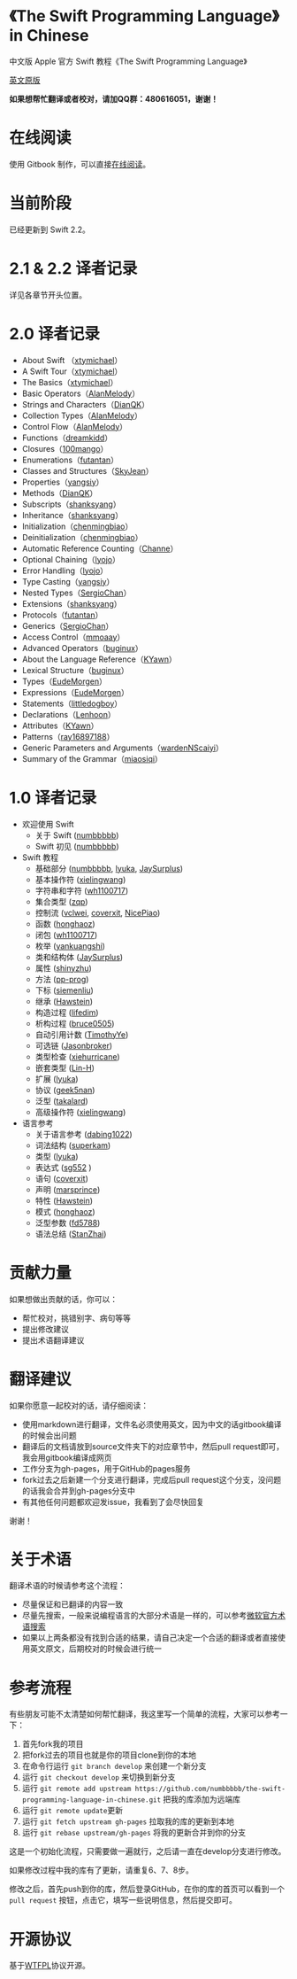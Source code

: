《The Swift Programming Language》in Chinese
=============================================

中文版 Apple 官方 Swift 教程《The Swift Programming Language》

[英文原版](https://developer.apple.com/library/prerelease/ios/documentation/Swift/Conceptual/Swift_Programming_Language/index.html#//apple_ref/doc/uid/TP40014097-CH3-ID0)

**如果想帮忙翻译或者校对，请加QQ群：480616051，谢谢！**

# 在线阅读

使用 Gitbook 制作，可以直接[在线阅读](http://swiftguide.cn/)。

# 当前阶段

已经更新到 Swift 2.2。

# 2.1 & 2.2 译者记录

详见各章节开头位置。

# 2.0 译者记录

- About Swift （[xtymichael](https://github.com/xtymichael)）
- A Swift Tour（[xtymichael](https://github.com/xtymichael)）
- The Basics（[xtymichael](https://github.com/xtymichael)）
- Basic Operators（[AlanMelody](https://github.com/AlanMelody)）
- Strings and Characters（[DianQK](https://github.com/DianQK)）
- Collection Types（[AlanMelody](https://github.com/AlanMelody)）
- Control Flow（[AlanMelody](https://github.com/AlanMelody)）
- Functions（[dreamkidd](https://github.com/dreamkidd)）
- Closures（[100mango](https://github.com/100mango)）
- Enumerations（[futantan](https://github.com/futantan)）
- Classes and Structures（[SkyJean](https://github.com/SkyJean)）
- Properties（[yangsiy](https://github.com/yangsiy)）
- Methods（[DianQK](https://github.com/DianQK)）
- Subscripts（[shanksyang](https://github.com/shanksyang)）
- Inheritance（[shanksyang](https://github.com/shanksyang)）
- Initialization（[chenmingbiao](https://github.com/chenmingbiao)）
- Deinitialization（[chenmingbiao](https://github.com/chenmingbiao)）
- Automatic Reference Counting（[Channe](https://github.com/Channe)）
- Optional Chaining（[lyojo](https://github.com/lyojo)）
- Error Handling（[lyojo](https://github.com/lyojo)）
- Type Casting（[yangsiy](https://github.com/yangsiy)）
- Nested Types（[SergioChan](https://github.com/SergioChan)）
- Extensions（[shanksyang](https://github.com/shanksyang)）
- Protocols（[futantan](https://github.com/futantan)）
- Generics（[SergioChan](https://github.com/SergioChan)）
- Access Control（[mmoaay](https://github.com/mmoaay)）
- Advanced Operators（[buginux](https://github.com/buginux)）
- About the Language Reference（[KYawn](https://github.com/KYawn)）
- Lexical Structure（[buginux](https://github.com/buginux)）
- Types（[EudeMorgen](https://github.com/EudeMorgen)）
- Expressions（[EudeMorgen](https://github.com/EudeMorgen)）
- Statements（[littledogboy](https://github.com/littledogboy)）
- Declarations（[Lenhoon](https://github.com/Lenhoon)）
- Attributes（[KYawn](https://github.com/KYawn)）
- Patterns（[ray16897188](https://github.com/ray16897188)）
- Generic Parameters and Arguments（[wardenNScaiyi](https://github.com/wardenNScaiyi)）
- Summary of the Grammar（[miaosiqi](https://github.com/miaosiqi)）

# 1.0 译者记录

* 欢迎使用 Swift
   * 关于 Swift ([numbbbbb])
   * Swift 初见 ([numbbbbb])
* Swift 教程
   * 基础部分 ([numbbbbb], [lyuka], [JaySurplus])
   * 基本操作符 ([xielingwang])
   * 字符串和字符 ([wh1100717])
   * 集合类型 ([zqp])
   * 控制流 ([vclwei], [coverxit], [NicePiao])
   * 函数 ([honghaoz])
   * 闭包 ([wh1100717])
   * 枚举 ([yankuangshi])
   * 类和结构体 ([JaySurplus])
   * 属性 ([shinyzhu])
   * 方法 ([pp-prog])
   * 下标 ([siemenliu])
   * 继承 ([Hawstein])
   * 构造过程 ([lifedim])
   * 析构过程 ([bruce0505])
   * 自动引用计数 ([TimothyYe])
   * 可选链 ([Jasonbroker])
   * 类型检查 ([xiehurricane])
   * 嵌套类型 ([Lin-H])
   * 扩展 ([lyuka])
   * 协议 ([geek5nan])
   * 泛型 ([takalard])
   * 高级操作符 ([xielingwang])
* 语言参考
   * 关于语言参考 ([dabing1022])
   * 词法结构 ([superkam])
   * 类型 ([lyuka])
   * 表达式 ([sg552] )
   * 语句 ([coverxit])
   * 声明 ([marsprince])
   * 特性 ([Hawstein])
   * 模式 ([honghaoz])
   * 泛型参数 ([fd5788])
   * 语法总结 ([StanZhai])

# 贡献力量

如果想做出贡献的话，你可以：

- 帮忙校对，挑错别字、病句等等
- 提出修改建议
- 提出术语翻译建议

# 翻译建议

如果你愿意一起校对的话，请仔细阅读：

- 使用markdown进行翻译，文件名必须使用英文，因为中文的话gitbook编译的时候会出问题
- 翻译后的文档请放到source文件夹下的对应章节中，然后pull request即可，我会用gitbook编译成网页
- 工作分支为gh-pages，用于GitHub的pages服务
- fork过去之后新建一个分支进行翻译，完成后pull request这个分支，没问题的话我会合并到gh-pages分支中
- 有其他任何问题都欢迎发issue，我看到了会尽快回复

谢谢！

# 关于术语

翻译术语的时候请参考这个流程：

- 尽量保证和已翻译的内容一致
- 尽量先搜索，一般来说编程语言的大部分术语是一样的，可以参考[微软官方术语搜索](http://www.microsoft.com/Language/zh-cn/Search.aspx)
- 如果以上两条都没有找到合适的结果，请自己决定一个合适的翻译或者直接使用英文原文，后期校对的时候会进行统一

# 参考流程

有些朋友可能不太清楚如何帮忙翻译，我这里写一个简单的流程，大家可以参考一下：

1. 首先fork我的项目
2. 把fork过去的项目也就是你的项目clone到你的本地
3. 在命令行运行 `git branch develop` 来创建一个新分支
4. 运行 `git checkout develop` 来切换到新分支
5. 运行 `git remote add upstream https://github.com/numbbbbb/the-swift-programming-language-in-chinese.git` 把我的库添加为远端库
6. 运行 `git remote update`更新
7. 运行 `git fetch upstream gh-pages` 拉取我的库的更新到本地
8. 运行 `git rebase upstream/gh-pages` 将我的更新合并到你的分支

这是一个初始化流程，只需要做一遍就行，之后请一直在develop分支进行修改。

如果修改过程中我的库有了更新，请重复6、7、8步。

修改之后，首先push到你的库，然后登录GitHub，在你的库的首页可以看到一个 `pull request` 按钮，点击它，填写一些说明信息，然后提交即可。


# 开源协议
基于[WTFPL](http://en.wikipedia.org/wiki/WTFPL)协议开源。



[numbbbbb]:https://github.com/numbbbbb
[stanzhai]:https://github.com/stanzhai
[coverxit]:https://github.com/coverxit
[wh1100717]:https://github.com/wh1100717
[TimothyYe]:https://github.com/TimothyYe
[honghaoz]:https://github.com/honghaoz
[lyuka]:https://github.com/lyuka
[JaySurplus]:https://github.com/JaySurplus
[Hawstein]:https://github.com/Hawstein
[geek5nan]:https://github.com/geek5nan
[yankuangshi]:https://github.com/yankuangshi
[xielingwang]:https://github.com/xielingwang
[yulingtianxia]:https://github.com/yulingtianxia
[twlkyao]:https://github.com/twlkyao
[dabing1022]:https://github.com/dabing1022
[vclwei]:https://github.com/vclwei
[fd5788]:https://github.com/fd5788
[siemenliu]:https://github.com/siemenliu
[youkugems]:https://github.com/youkugems
[haolloyin]:https://github.com/haolloyin
[wxstars]:https://github.com/wxstars
[IceskYsl]:https://github.com/IceskYsl
[sg552]:https://github.com/sg552
[superkam]:https://github.com/superkam
[zac1st1k]:https://github.com/zac1st1k
[bzsy]:https://github.com/bzsy
[pyanfield]:https://github.com/pyanfield
[ericzyh]:https://github.com/ericzyh
[peiyucn]:https://github.com/peiyucn
[sunfiled]:https://github.com/sunfiled
[lzw120]:https://github.com/lzw120
[viztor]:https://github.com/viztor
[wongzigii]:https://github.com/wongzigii
[umcsdon]:https://github.com/umcsdon
[zq54zquan]:https://github.com/zq54zquan
[xiehurricane]:https://github.com/xiehurricane
[Jasonbroker]:https://github.com/Jasonbroker
[tualatrix]:https://github.com/tualatrix
[pp-prog]:https://github.com/pp-prog
[088haizi]:https://github.com/088haizi
[baocaixiong]:https://github.com/baocaixiong
[yeahdongcn]:https://github.com/yeahdongcn
[shinyzhu]:https://github.com/shinyzhu
[lslxdx]:https://github.com/lslxdx
[Evilcome]:https://github.com/Evilcome
[zqp]:https://github.com/zqp
[NicePiao]:https://github.com/NicePiao
[LunaticM]:https://github.com/LunaticM
[menlongsheng]:https://github.com/menlongsheng
[lifedim]:https://github.com/lifedim
[happyming]:https://github.com/happyming
[bruce0505]:https://github.com/bruce0505
[Lin-H]:https://github.com/Lin-H
[takalard]:https://github.com/takalard
[dabing1022]:https://github.com/dabing1022
[marsprince]:https://github.com/marsprince
